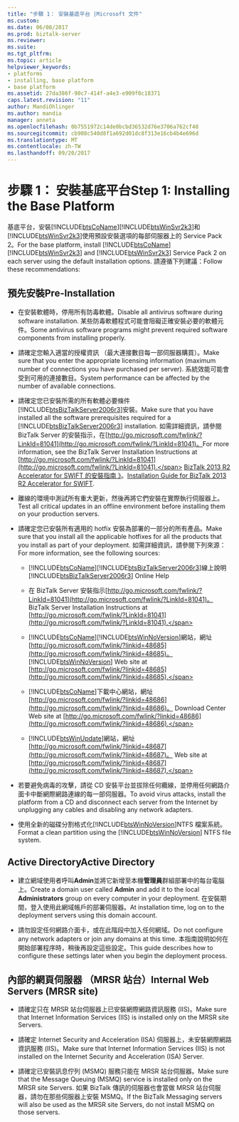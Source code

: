 ```yaml
---
title: "步驟 1： 安裝基底平台 |Microsoft 文件"
ms.custom: 
ms.date: 06/08/2017
ms.prod: biztalk-server
ms.reviewer: 
ms.suite: 
ms.tgt_pltfrm: 
ms.topic: article
helpviewer_keywords:
- platforms
- installing, base platform
- base platform
ms.assetid: 27da386f-90c7-414f-a4e3-e909f0c18371
caps.latest.revision: "11"
author: MandiOhlinger
ms.author: mandia
manager: anneta
ms.openlocfilehash: 0b7551972c14de0bcbd36532d76e3706a762cf48
ms.sourcegitcommit: cb908c540d8f1a692d01dc8f313e16cb4b4e696d
ms.translationtype: MT
ms.contentlocale: zh-TW
ms.lasthandoff: 09/20/2017
---
```

# <a name="step-1-installing-the-base-platform"></a><span data-ttu-id="d2865-102">步驟 1： 安裝基底平台</span><span class="sxs-lookup"><span data-stu-id="d2865-102">Step 1: Installing the Base Platform</span></span>
<span data-ttu-id="d2865-103">基底平台，安裝[!INCLUDE[btsCoName](../../includes/btsconame-md.md)][!INCLUDE[btsWinSvr2k3](../../includes/btswinsvr2k3-md.md)]和[!INCLUDE[btsWinSvr2k3](../../includes/btswinsvr2k3-md.md)]使用預設安裝選項的每部伺服器上的 Service Pack 2。</span><span class="sxs-lookup"><span data-stu-id="d2865-103">For the base platform, install [!INCLUDE[btsCoName](../../includes/btsconame-md.md)][!INCLUDE[btsWinSvr2k3](../../includes/btswinsvr2k3-md.md)] and [!INCLUDE[btsWinSvr2k3](../../includes/btswinsvr2k3-md.md)] Service Pack 2 on each server using the default installation options.</span></span> <span data-ttu-id="d2865-104">請遵循下列建議：</span><span class="sxs-lookup"><span data-stu-id="d2865-104">Follow these recommendations:</span></span>  
  
## <a name="pre-installation"></a><span data-ttu-id="d2865-105">預先安裝</span><span class="sxs-lookup"><span data-stu-id="d2865-105">Pre-Installation</span></span>  
  
-   <span data-ttu-id="d2865-106">在安裝軟體時，停用所有防毒軟體。</span><span class="sxs-lookup"><span data-stu-id="d2865-106">Disable all antivirus software during software installation.</span></span> <span data-ttu-id="d2865-107">某些防毒軟體程式可能會阻礙正確安裝必要的軟體元件。</span><span class="sxs-lookup"><span data-stu-id="d2865-107">Some antivirus software programs might prevent required software components from installing properly.</span></span>  
  
-   <span data-ttu-id="d2865-108">請確定您輸入適當的授權資訊 （最大連接數目每一部伺服器購買）。</span><span class="sxs-lookup"><span data-stu-id="d2865-108">Make sure that you enter the appropriate licensing information (maximum number of connections you have purchased per server).</span></span> <span data-ttu-id="d2865-109">系統效能可能會受到可用的連接數目。</span><span class="sxs-lookup"><span data-stu-id="d2865-109">System performance can be affected by the number of available connections.</span></span>  
  
-   <span data-ttu-id="d2865-110">請確定您已安裝所需的所有軟體必要條件[!INCLUDE[btsBizTalkServer2006r3](../../includes/btsbiztalkserver2006r3-md.md)]安裝。</span><span class="sxs-lookup"><span data-stu-id="d2865-110">Make sure that you have installed all the software prerequisites required for a [!INCLUDE[btsBizTalkServer2006r3](../../includes/btsbiztalkserver2006r3-md.md)] installation.</span></span> <span data-ttu-id="d2865-111">如需詳細資訊，請參閱 BizTalk Server 的安裝指示，在[http://go.microsoft.com/fwlink/?LinkId=81041](http://go.microsoft.com/fwlink/?LinkId=81041)。</span><span class="sxs-lookup"><span data-stu-id="d2865-111">For more information, see the BizTalk Server Installation Instructions at [http://go.microsoft.com/fwlink/?LinkId=81041](http://go.microsoft.com/fwlink/?LinkId=81041).</span></span> <span data-ttu-id="d2865-112">[BizTalk 2013 R2 Accelerator for SWIFT 的安裝指南 》](http://msdn.microsoft.com/library/d2b4a9f3-baeb-4fbc-9fda-5e4178832cd1)。</span><span class="sxs-lookup"><span data-stu-id="d2865-112">[Installation Guide for BizTalk 2013 R2 Accelerator for SWIFT](http://msdn.microsoft.com/library/d2b4a9f3-baeb-4fbc-9fda-5e4178832cd1).</span></span>  
  
-   <span data-ttu-id="d2865-113">離線的環境中測試所有重大更新，然後再將它們安裝在實際執行伺服器上。</span><span class="sxs-lookup"><span data-stu-id="d2865-113">Test all critical updates in an offline environment before installing them on your production servers.</span></span>  
  
-   <span data-ttu-id="d2865-114">請確定您已安裝所有適用的 hotfix 安裝為部署的一部分的所有產品。</span><span class="sxs-lookup"><span data-stu-id="d2865-114">Make sure that you install all the applicable hotfixes for all the products that you install as part of your deployment.</span></span> <span data-ttu-id="d2865-115">如需詳細資訊，請參閱下列來源：</span><span class="sxs-lookup"><span data-stu-id="d2865-115">For more information, see the following sources:</span></span>  
  
    -   [!INCLUDE[btsCoName](../../includes/btsconame-md.md)]<span data-ttu-id="d2865-116">[!INCLUDE[btsBizTalkServer2006r3](../../includes/btsbiztalkserver2006r3-md.md)]線上說明</span><span class="sxs-lookup"><span data-stu-id="d2865-116"> [!INCLUDE[btsBizTalkServer2006r3](../../includes/btsbiztalkserver2006r3-md.md)] Online Help</span></span>  
  
    -   <span data-ttu-id="d2865-117">在 BizTalk Server 安裝指示[http://go.microsoft.com/fwlink/?LinkId=81041](http://go.microsoft.com/fwlink/?LinkId=81041)。</span><span class="sxs-lookup"><span data-stu-id="d2865-117">BizTalk Server Installation Instructions at [http://go.microsoft.com/fwlink/?LinkId=81041](http://go.microsoft.com/fwlink/?LinkId=81041).</span></span>  
  
    -   [!INCLUDE[btsCoName](../../includes/btsconame-md.md)]<span data-ttu-id="d2865-118">[!INCLUDE[btsWinNoVersion](../../includes/btswinnoversion-md.md)]網站，網址[http://go.microsoft.com/fwlink/?linkid=48685](http://go.microsoft.com/fwlink/?linkid=48685)。</span><span class="sxs-lookup"><span data-stu-id="d2865-118"> [!INCLUDE[btsWinNoVersion](../../includes/btswinnoversion-md.md)] Web site at [http://go.microsoft.com/fwlink/?linkid=48685](http://go.microsoft.com/fwlink/?linkid=48685).</span></span>  
  
    -   [!INCLUDE[btsCoName](../../includes/btsconame-md.md)]<span data-ttu-id="d2865-119">下載中心網站，網址[http://go.microsoft.com/fwlink/?linkid=48686](http://go.microsoft.com/fwlink/?linkid=48686)。</span><span class="sxs-lookup"><span data-stu-id="d2865-119"> Download Center Web site at [http://go.microsoft.com/fwlink/?linkid=48686](http://go.microsoft.com/fwlink/?linkid=48686).</span></span>  
  
    -   [!INCLUDE[btsWinUpdate](../../includes/btswinupdate-md.md)]<span data-ttu-id="d2865-120">網站，網址[http://go.microsoft.com/fwlink/?linkid=48687](http://go.microsoft.com/fwlink/?linkid=48687)。</span><span class="sxs-lookup"><span data-stu-id="d2865-120"> Web site at [http://go.microsoft.com/fwlink/?linkid=48687](http://go.microsoft.com/fwlink/?linkid=48687).</span></span>  
  
-   <span data-ttu-id="d2865-121">若要避免病毒的攻擊，請從 CD 安裝平台並拔除任何纜線，並停用任何網路介面卡中斷網際網路連線的每一部伺服器。</span><span class="sxs-lookup"><span data-stu-id="d2865-121">To avoid virus attacks, install the platform from a CD and disconnect each server from the Internet by unplugging any cables and disabling any network adapters.</span></span>  
  
-   <span data-ttu-id="d2865-122">使用全新的磁碟分割格式化[!INCLUDE[btsWinNoVersion](../../includes/btswinnoversion-md.md)]NTFS 檔案系統。</span><span class="sxs-lookup"><span data-stu-id="d2865-122">Format a clean partition using the [!INCLUDE[btsWinNoVersion](../../includes/btswinnoversion-md.md)] NTFS file system.</span></span>  
  
## <a name="active-directory"></a><span data-ttu-id="d2865-123">Active Directory</span><span class="sxs-lookup"><span data-stu-id="d2865-123">Active Directory</span></span>  
  
-   <span data-ttu-id="d2865-124">建立網域使用者呼叫**Admin**並將它新增至本機**管理員**群組部署中的每台電腦上。</span><span class="sxs-lookup"><span data-stu-id="d2865-124">Create a domain user called **Admin** and add it to the local **Administrators** group on every computer in your deployment.</span></span> <span data-ttu-id="d2865-125">在安裝期間，登入使用此網域帳戶的部署伺服器。</span><span class="sxs-lookup"><span data-stu-id="d2865-125">At installation time, log on to the deployment servers using this domain account.</span></span>  
  
-   <span data-ttu-id="d2865-126">請勿設定任何網路介面卡，或在此階段中加入任何網域。</span><span class="sxs-lookup"><span data-stu-id="d2865-126">Do not configure any network adapters or join any domains at this time.</span></span> <span data-ttu-id="d2865-127">本指南說明如何在開始部署程序時，稍後再設定這些設定。</span><span class="sxs-lookup"><span data-stu-id="d2865-127">This guide describes how to configure these settings later when you begin the deployment process.</span></span>  
  
## <a name="internal-web-servers-mrsr-site"></a><span data-ttu-id="d2865-128">內部的網頁伺服器 （MRSR 站台）</span><span class="sxs-lookup"><span data-stu-id="d2865-128">Internal Web Servers (MRSR site)</span></span>  
  
-   <span data-ttu-id="d2865-129">請確定只在 MRSR 站台伺服器上已安裝網際網路資訊服務 (IIS)。</span><span class="sxs-lookup"><span data-stu-id="d2865-129">Make sure that Internet Information Services (IIS) is installed only on the MRSR site Servers.</span></span>  
  
-   <span data-ttu-id="d2865-130">請確定 Internet Security and Acceleration (ISA) 伺服器上，未安裝網際網路資訊服務 (IIS)。</span><span class="sxs-lookup"><span data-stu-id="d2865-130">Make sure that Internet Information Services (IIS) is not installed on the Internet Security and Acceleration (ISA) Server.</span></span>  
  
-   <span data-ttu-id="d2865-131">請確定已安裝訊息佇列 (MSMQ) 服務只能在 MRSR 站台伺服器。</span><span class="sxs-lookup"><span data-stu-id="d2865-131">Make sure that the Message Queuing (MSMQ) service is installed only on the MRSR site Servers.</span></span> <span data-ttu-id="d2865-132">如果 BizTalk 傳訊的伺服器也會當做 MRSR 站台伺服器，請勿在那些伺服器上安裝 MSMQ。</span><span class="sxs-lookup"><span data-stu-id="d2865-132">If the BizTalk Messaging servers will also be used as the MRSR site Servers, do not install MSMQ on those servers.</span></span>